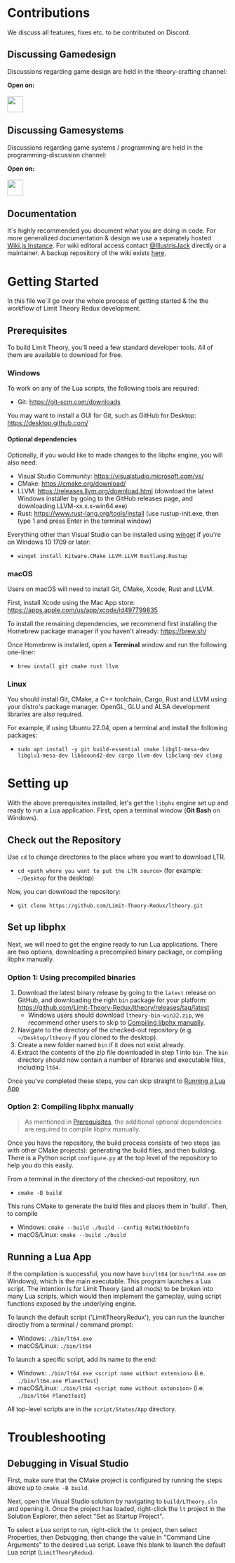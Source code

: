 # Contributions
We discuss all features, fixes etc. to be contributed on Discord.

## Discussing Gamedesign
Discussions regarding game design are held in the ltheory-crafting channel:

**Open on:**
\
\
<a href="https://discord.com/channels/695088786702336000/1021252323663691826" style="display: block;">
  <img style="height: 36px; display: block;" src="https://assets-global.website-files.com/6257adef93867e50d84d30e2/636e0b5061df29d55a92d945_full_logo_blurple_RGB.svg"/>
</a>


## Discussing Gamesystems
Discussions regarding game systems / programming are held in the programming-discussion channel:

**Open on:**
\
\
<a href="https://discord.com/channels/695088786702336000/1021816893629272174" style="display: block;">
  <img style="height: 36px; display: block;" src="https://assets-global.website-files.com/6257adef93867e50d84d30e2/636e0b5061df29d55a92d945_full_logo_blurple_RGB.svg"/>
</a>

## Documentation
It´s highly recommended you document what you are doing in code. For more generalized documentation & design we use a seperately hosted [Wiki.js Instance](https://wiki.ltredux.org). For wiki editoral access contact [@IllustrisJack](https://github.com/IllustrisJack) directly or a maintainer. A backup repository of the wiki exists [here](https://github.com/Limit-Theory-Redux/wiki).

# Getting Started
In this file we´ll go over the whole process of getting started & the the workflow of Limit Theory Redux development.

## Prerequisites

To build Limit Theory, you'll need a few standard developer tools. All of them are available to download for free.

### Windows

To work on any of the Lua scripts, the following tools are required:
- Git: https://git-scm.com/downloads

You may want to install a GUI for Git, such as GitHub for Desktop: https://desktop.github.com/

#### Optional dependencies

Optionally, if you would like to made changes to the libphx engine, you will also need:
- Visual Studio Community: https://visualstudio.microsoft.com/vs/
- CMake: https://cmake.org/download/
- LLVM: https://releases.llvm.org/download.html (download the latest Windows installer by going to the GitHub releases page, and downloading LLVM-xx.x.x-win64.exe)
- Rust: https://www.rust-lang.org/tools/install (use rustup-init.exe, then type 1 and press Enter in the terminal window)

Everything other than Visual Studio can be installed using [winget](https://learn.microsoft.com/en-us/windows/package-manager/winget/) if you're on Windows 10 1709 or later:

- `winget install Kitware.CMake LLVM.LLVM Rustlang.Rustup`

### macOS

Users on macOS will need to install Git, CMake, Xcode, Rust and LLVM.

First, install Xcode using the Mac App store: https://apps.apple.com/us/app/xcode/id497799835

To install the remaining dependencies, we recommend first installing the Homebrew package manager if you haven't already: https://brew.sh/

Once Homebrew is installed, open a **Terminal** window and run the following one-liner:

- `brew install git cmake rust llvm`

### Linux

You should install Git, CMake, a C++ toolchain, Cargo, Rust and LLVM using your distro's package manager. OpenGL, GLU and ALSA development libraries are also required.

For example, if using Ubuntu 22.04, open a terminal and install the following packages:

- `sudo apt install -y git build-essential cmake libgl1-mesa-dev libglu1-mesa-dev libasound2-dev cargo llvm-dev libclang-dev clang`

# Setting up

With the above prerequisites installed, let's get the `libphx` engine set up and ready to run a Lua application. First, open a terminal window (**Git Bash** on Windows).

## Check out the Repository

Use `cd` to change directories to the place where you want to download LTR.

- `cd <path where you want to put the LTR source>` (for example: `~/Desktop` for the desktop)

Now, you can download the repository:

- `git clone https://github.com/Limit-Theory-Redux/ltheory.git`

## Set up libphx

Next, we will need to get the engine ready to run Lua applications. There are two options, downloading a precompiled binary package, or compiling libphx manually.

### Option 1: Using precompiled binaries

1. Download the latest binary release by going to the `latest` release on GitHub, and downloading the right `bin` package for your platform: https://github.com/Limit-Theory-Redux/ltheory/releases/tag/latest
   * Windows users should download `ltheory-bin-win32.zip`, we recommend other users to skip to [Compiling libphx manually](#option-2-compiling-libphx-manually).
2. Navigate to the directory of the checked-out repository (e.g. `~/Desktop/ltheory` if you cloned to the desktop).
3. Create a new folder named `bin` if it does not exist already.
4. Extract the contents of the zip file downloaded in step 1 into `bin`. The `bin` directory should now contain a number of libraries and executable files, including `lt64`.

Once you've completed these steps, you can skip straight to [Running a Lua App](#running-a-lua-app)

### Option 2: Compiling libphx manually

> As mentioned in [Prerequisites](#prerequisites), the additional optional dependencies are required to compile libphx manually.

Once you have the repository, the build process consists of two steps (as with other CMake projects): generating the build files, and then building. There is a Python script `configure.py` at the top level of the repository to help you do this easily.

From a terminal in the directory of the checked-out repository, run

- `cmake -B build`

This runs CMake to generate the build files and places them in 'build`. Then, to compile

- Windows: `cmake --build ./build --config RelWithDebInfo`
- macOS/Linux: `cmake --build ./build`

## Running a Lua App

If the compilation is successful, you now have `bin/lt64` (or `bin/lt64.exe` on Windows), which is the main executable. This program launches a Lua script. The intention is for Limit Theory (and all mods) to be broken into many Lua scripts, which would then implement the gameplay, using script functions exposed by the underlying engine.

To launch the default script ('LimitTheoryRedux'), you can run the launcher directly from a terminal / command prompt:

- Windows: `./bin/lt64.exe`
- macOS/Linux: `./bin/lt64`

To launch a specific script, add its name to the end:

- Windows: `./bin/lt64.exe <script name without extension>` (i.e. `./bin/lt64.exe PlanetTest`)
- macOS/Linux: `./bin/lt64 <script name without extension>` (i.e. `./bin/lt64 PlanetTest`)

All top-level scripts are in the `script/States/App` directory.

# Troubleshooting

## Debugging in Visual Studio

First, make sure that the CMake project is configured by running the steps above up to `cmake -B build`.

Next, open the Visual Studio solution by navigating to `build/LTheory.sln` and opening it. Once the project has loaded, right-click the `lt` project in the Solution Explorer, then select "Set as Startup Project".

To select a Lua script to run, right-click the `lt` project, then select Properties, then Debugging, then change the value in "Command Line Arguments" to the desired Lua script. Leave this blank to launch the default Lua script (`LimitTheoryRedux`).


